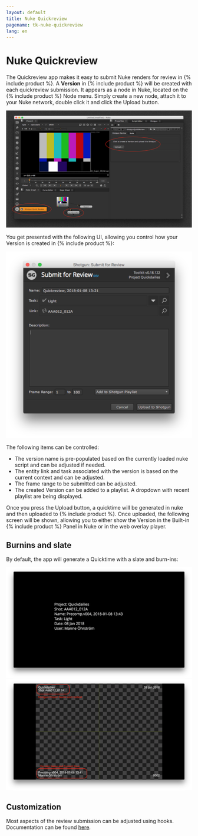 ```yaml
---
layout: default
title: Nuke Quickreview
pagename: tk-nuke-quickreview
lang: en
---
```


# Nuke Quickreview

The Quickreview app makes it easy to submit Nuke renders for review in {% include product %}. A **Version** in {% include product %} will be created with each quickreview submission. It appears as a node in Nuke, located on the {% include product %} Node menu. Simply create a new node, attach it to your Nuke network, double click it and click the Upload button.

![Nuke overview](../images/apps/nuke-quickreview-nuke_ui.png)

You get presented with the following UI, allowing you control how your Version is created in {% include product %}:

![Submit UI](../images/apps/nuke-quickreview-submit.png)

The following items can be controlled:

- The version name is pre-populated based on the currently loaded nuke script and can be adjusted if needed.
- The entity link and task associated with the version is based on the current context and can be adjusted.
- The frame range to be submitted can be adjusted.
- The created Version can be added to a playlist. A dropdown with recent playlist are being displayed.

Once you press the Upload button, a quicktime will be generated in nuke and then uploaded to {% include product %}. Once uploaded, the following screen will be shown, allowing you to either show the Version in the Built-in {% include product %} Panel in Nuke or in the web overlay player.

## Burnins and slate

By default, the app will generate a Quicktime with a slate and burn-ins:

![Slate Example](../images/apps/nuke-quickreview-slate.png)
![Burnins Example](../images/apps/nuke-quickreview-burnins.png) 

## Customization

Most aspects of the review submission can be adjusted using hooks. Documentation can be found [here](http://developer.shotgunsoftware.com/tk-nuke-quickreview).

